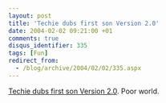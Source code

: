 ```yaml
---
layout: post
title: 'Techie dubs first son Version 2.0'
date: 2004-02-02 09:21:00 +01
comments: true
disqus_identifier: 335
tags: [Fun]
redirect_from:
  - /blog/archive/2004/02/02/335.aspx
---
```


[Techie dubs first son Version 2.0](http://heraldsun.com.au/common/story_page/0,5478,8560151%255E1702,00.html). Poor world.

